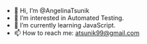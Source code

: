 - 👋 Hi, I’m @AngelinaTsunik
- 👀 I’m interested in Automated Testing.
- 🌱 I’m currently learning JavaScript.
- 📫 How to reach me: atsunik99@gmail.com

<!---
AngelinaTsunik/AngelinaTsunik is a ✨ special ✨ repository because its `README.md` (this file) appears on your GitHub profile.
You can click the Preview link to take a look at your changes.
--->
